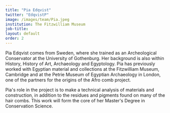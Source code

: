 ```yaml
---
title: "Pia Edqvist"
twitter: "EdqvistP"
image: /images/team/Pia.jpeg
institution: The Fitzwilliam Museum
job-title:
layout: default
order: 2
---
```

Pia Edqvist comes from Sweden, where she trained as an Archeological Conservator at the University of Gothenburg. Her background is also within History, History of Art, Archaeology and Egyptology. Pia has previously worked with Egyptian material and collections at the Fitzwilliam Museum, Cambridge and at the Petrie Museum of Egyptian Archaeology in London, one of the partners for the origins of the Afro comb project.

Pia's role in the project is to make a technical analysis of materials and construction, in addition to the residues and pigments found on many of the hair combs. This work will form the core of her Master's Degree in Conservation Science.
